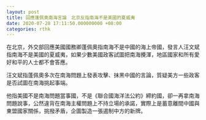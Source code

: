 ```yaml
---
layout: post
title: 回應蓬佩奧南海言論　北京反指南海不是美國的夏威夷
date: 2020-07-28 17:11:50.000000000 +08:00
categories: rthk
---
```


在北京，外交部回應美國國務卿蓬佩奧指南海不是中國的海上帝國，發言人汪文斌指南海不是美國的夏威夷，如果少數美國政客試圖把南海攪渾，地區國家和所有愛好和平的人士都不會答應。

汪文斌指蓬佩奧多次在南海問題上發表攻擊、抹黑中國的言論，質疑美方一些政客是否試圖在南海挑起事端。

他指美國不是南海問題當事國，不是《聯合國海洋法公約》締約國，卻一再拿南海問題說事，公然違背在南海主權問題上不持立場的承諾，實際上是蓄意離間中國與東盟國家關係，挑撥矛盾，企圖製造一張遏制中方的新牌。
